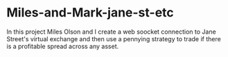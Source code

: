 # Miles-and-Mark-jane-st-etc
In this project Miles Olson and I create a web soocket connection to Jane Street's virtual exchange and then use a pennying strategy to trade if there is a profitable spread across any asset.
